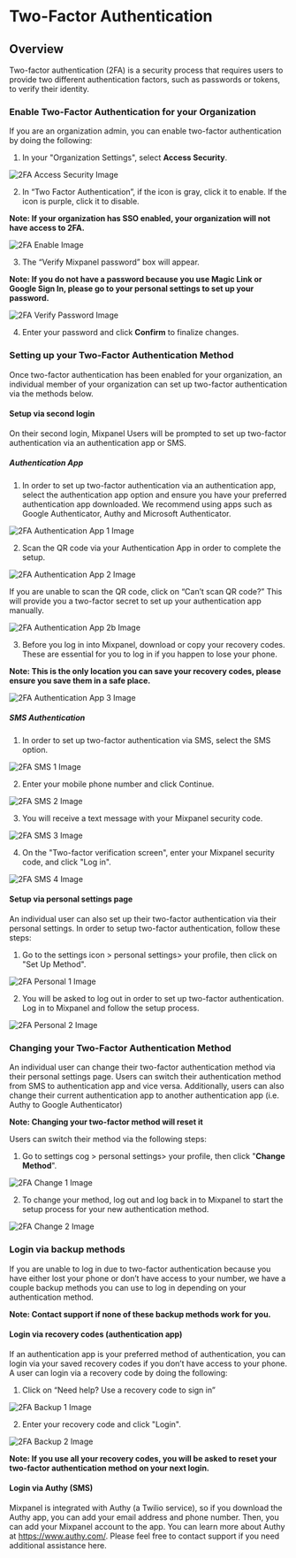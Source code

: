 # Two-Factor Authentication


## Overview

Two-factor authentication (2FA) is a security process that requires users to provide two different authentication factors, such as passwords or tokens, to verify their identity.

### Enable Two-Factor Authentication for your Organization

If you are an organization admin, you can enable two-factor authentication by doing the following:

1. In your "Organization Settings", select **Access Security**.

![2FA Access Security Image](/2fa_access_security.png)

2. In “Two Factor Authentication”, if the icon is gray, click it to enable. If the icon is purple, click it to disable.

**Note: If your organization has SSO enabled, your organization will not have access to 2FA.**

![2FA Enable Image](/2fa_enable_2fa.png)

3. The “Verify Mixpanel password” box will appear.

**Note: If you do not have a password because you use Magic Link or Google Sign In, please go to your personal settings to set up your password.**

![2FA Verify Password Image](/2fa_verify_password.png)

4. Enter your password and click **Confirm** to finalize changes.

### Setting up your Two-Factor Authentication Method

Once two-factor authentication has been enabled for your organization, an individual member of your organization can set up two-factor authentication via the methods below.

#### Setup via second login

On their second login, Mixpanel Users will be prompted to set up two-factor authentication via an authentication app or SMS.

##### Authentication App

1. In order to set up two-factor authentication via an authentication app, select the authentication app option and ensure you have your preferred authentication app downloaded. We recommend using apps such as Google Authenticator, Authy and Microsoft Authenticator.

![2FA Authentication App 1 Image](/2fa_authentication_app1.png)

2. Scan the QR code via your Authentication App in order to complete the setup.

![2FA Authentication App 2 Image](/2fa_authentication_app2.png)

If you are unable to scan the QR code, click on “Can’t scan QR code?” This will provide you a two-factor secret to set up your authentication app manually.

![2FA Authentication App 2b Image](/2fa_authentication_app2b.png)

3. Before you log in into Mixpanel, download or copy your recovery codes. These are essential for you to log in if you happen to lose your phone.

**Note: This is the only location you can save your recovery codes, please ensure you save them in a safe place.**

![2FA Authentication App 3 Image](/2fa_authentication_app3.png)

##### SMS Authentication

1. In order to set up two-factor authentication via SMS, select the SMS option.

![2FA SMS 1 Image](/2fa_sms1.png)

2. Enter your mobile phone number and click Continue.

![2FA SMS 2 Image](/2fa_sms2.png)

3. You will receive a text message with your Mixpanel security code.

![2FA SMS 3 Image](/2fa_sms3.png)

4. On the "Two-factor verification screen", enter your Mixpanel security code, and click "Log in".

![2FA SMS 4 Image](/2fa_sms4.png)

#### Setup via personal settings page

An individual user can also set up their two-factor authentication via their personal settings. In order to setup two-factor authentication, follow these steps:

1. Go to the settings icon > personal settings> your profile, then click on "Set Up Method".

![2FA Personal 1 Image](/2fa_personal1.png)

2. You will be asked to log out in order to set up two-factor authentication. Log in to Mixpanel and follow the setup process.

![2FA Personal 2 Image](/2fa_personal2.png)

### Changing your Two-Factor Authentication Method

An individual user can change their two-factor authentication method via their personal settings page. Users can switch their authentication method from SMS to authentication app and vice versa. Additionally, users can also change their current authentication app to another authentication app (i.e. Authy to Google Authenticator)

**Note: Changing your two-factor method will reset it**

Users can switch their method via the following steps:

1. Go to settings cog > personal settings> your profile, then click "**Change Method**".

![2FA Change 1 Image](/2fa_change1.png)

2. To change your method, log out and log back in to Mixpanel to start the setup process for your new authentication method.

![2FA Change 2 Image](/2fa_change2.png)

### Login via backup methods

If you are unable to log in due to two-factor authentication because you have either lost your phone or don’t have access to your number, we have a couple backup methods you can use to log in depending on your authentication method.

**Note: Contact support if none of these backup methods work for you.**

#### Login via recovery codes (authentication app)

If an authentication app is your preferred method of authentication, you can login via your saved recovery codes if you don’t have access to your phone. A user can login via a recovery code by doing the following:

1. Click on “Need help? Use a recovery code to sign in”

![2FA Backup 1 Image](/2fa_backup1.png)

2. Enter your recovery code and click "Login".

![2FA Backup 2 Image](/2fa_backup2.png)

**Note: If you use all your recovery codes, you will be asked to reset your two-factor authentication method on your next login.**

#### Login via Authy (SMS)

Mixpanel is integrated with Authy (a Twilio service), so if you download the Authy app, you can add your email address and phone number. Then, you can add your Mixpanel account to the app. You can learn more about Authy at https://www.authy.com/. Please feel free to contact support if you need additional assistance here.
